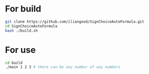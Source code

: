 # For build
```bash
git clone https://github.com/iliangood/SignChoiceAutoFormula.git
cd SignChoiceAutoFormula
bash ./build.sh
```
# For use
```bash
cd build
./main 1 2 3 # there can be any number of any numbers
```
